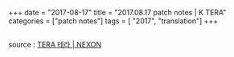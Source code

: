 +++
date = "2017-08-17"
title = "2017.08.17 patch notes | K TERA"
categories = ["patch notes"]
tags = [ "2017", "translation"]
+++

```

```

source : [TERA 테라 | NEXON](http://tera.nexon.com/news/update/view.aspx?n4articlesn=)
